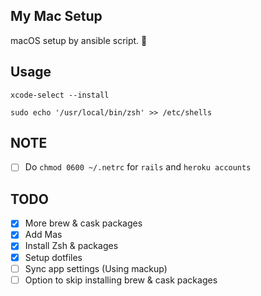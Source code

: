 My Mac Setup
---
macOS setup by ansible script. 🦊

## Usage

```shell script
xcode-select --install

sudo echo '/usr/local/bin/zsh' >> /etc/shells
```

## NOTE

- [ ] Do `chmod 0600 ~/.netrc` for `rails` and `heroku accounts`

## TODO
- [x] More brew & cask packages
- [x] Add Mas
- [x] Install Zsh & packages
- [x] Setup dotfiles
- [ ] Sync app settings (Using mackup)
- [ ] Option to skip installing brew & cask packages
